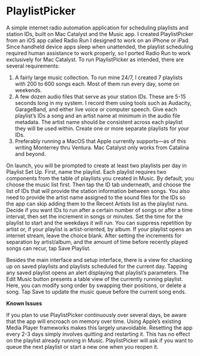 # PlaylistPicker
A simple internet radio automation application for scheduling playlists and station IDs, built on Mac Catalyst and the Music app. I created PlaylistPicker from an iOS app called Radio Run I designed to work on an iPhone or iPad. Since handheld device apps sleep when unattended, the playlist scheduling required human assistance to work properly, so I ported Radio Run to work exclusively for Mac Catalyst. To run PlaylistPicker as intended, there are several requirements:
1) A fairly large music collection. To run mine 24/7, I created 7 playlists with 200 to 600 songs each. Most of them run every day, some on weekends.
2) A few dozen audio files that serve as your station IDs. These are 5-15 seconds long in my system. I record them using tools such as Audacity, GarageBand, and either live voice or computer speech. Give each playlist’s IDs a song and an artist name at minimum in the audio file metadata. The artist name should be consistent across each playlist they will be used within. Create one or more separate playlists for your IDs.
3) Preferably running a MacOS that Apple currently supports—as of this writing Monterrey thru Ventura. Mac Catalyst only works from Catalina and beyond.

On launch, you will be prompted to create at least two playlists per day in Playlist Set Up. First, name the playlist. Each playlist requires two components from the table of playlists you created in Music. By default, you choose the music list first. Then tap the ID tab underneath, and choose the list of IDs that will provide the station information between songs. You also need to provide the artist name assigned to the sound files for the IDs so the app can skip adding them to the Recent Artists list as the playlist runs. Decide if you want IDs to run after a certain number of songs or after a time interval, then set the increment in songs or minutes. Set the time for the playlist to start and the weekdays it will run. You can suppress repetition by artist or, if your playlist is artist-oriented, by album. If your playlist opens an internet stream, leave the choice blank. After setting the increments for separation by artist/album, and the amount of time before recently played songs can recur, tap Save Playlist.

Besides the main interface and setup interface, there is a view for chacking up on saved playlists and playlists scheduled for the current day. Tapping any saved playlist opens an alert displaying that playlist’s parameters. The Edit Music button presents a table view of the currently running playlist. Here, you can modify song order by swapping their positions, or delete a song. Tap Save to update the music queue before the current song ends.

  **Known Issues**

  If you plan to use PlaylistPicker continuously over several days, be aware that the app will encroach on memory over time. Using Apple’s existing Media Player frameworks makes this largely unavoidable. Resetting the app every 2-3 days simply involves quitting and restarting it. This has no effect on the playlist already running in Music. PlaylistPicker will ask if you want to queue the next playlist or start a new one when you reopen it.
